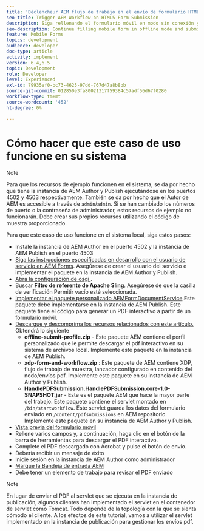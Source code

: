 ```yaml
---
title: 'Déclencheur AEM flujo de trabajo en el envío de formulario HTML5: cómo hacer que funcione el caso de uso'
seo-title: Trigger AEM Workflow on HTML5 Form Submission
description: Siga rellenando el formulario móvil en modo sin conexión y envíe el formulario móvil al flujo de trabajo AEM déclencheur
seo-description: Continue filling mobile form in offline mode and submit mobile form to trigger AEM workflow
feature: Mobile Forms
topics: development
audience: developer
doc-type: article
activity: implement
version: 6.4,6.5
topic: Development
role: Developer
level: Experienced
exl-id: 79935ef0-bc73-4625-97dd-767d47a8b8bb
source-git-commit: 012850e3fa80021317f59384c57adf56d67f0280
workflow-type: tm+mt
source-wordcount: '452'
ht-degree: 0%

---
```


# Cómo hacer que este caso de uso funcione en su sistema

>[!NOTE]
>
>Para que los recursos de ejemplo funcionen en el sistema, se da por hecho que tiene la instancia de AEM Author y Publish ejecutándose en los puertos 4502 y 4503 respectivamente. También se da por hecho que el Autor de AEM es accesible a través de `admin`/`admin`. Si se han cambiado los números de puerto o la contraseña de administrador, estos recursos de ejemplo no funcionarán. Debe crear sus propios recursos utilizando el código de muestra proporcionado.

Para que este caso de uso funcione en el sistema local, siga estos pasos:

* Instale la instancia de AEM Author en el puerto 4502 y la instancia de AEM Publish en el puerto 4503
* [Siga las instrucciones especificadas en desarrollo con el usuario de servicio en AEM Forms](https://experienceleague.adobe.com/docs/experience-manager-learn/forms/adaptive-forms/service-user-tutorial-develop.html). Asegúrese de crear el usuario del servicio e implementar el paquete en la instancia de AEM Author y Publish.
* [Abra la configuración de osgi ](http://localhost:4503/system/console/configMgr).
* Buscar  **Filtro de referente de Apache Sling**. Asegúrese de que la casilla de verificación Permitir vacío esté seleccionada.
* [Implementar el paquete personalizado AEMFormDocumentService](/help/forms/assets/common-osgi-bundles/AEMFormsDocumentServices.core-1.0-SNAPSHOT.jar).Este paquete debe implementarse en la instancia de AEM Publish. Este paquete tiene el código para generar un PDF interactivo a partir de un formulario móvil.
* [Descargue y descomprima los recursos relacionados con este artículo.](assets/offline-pdf-submission-assets.zip) Obtendrá lo siguiente
   * **offline-submit-profile.zip** - Este paquete AEM contiene el perfil personalizado que le permite descargar el pdf interactivo en su sistema de archivos local. Implemente este paquete en la instancia de AEM Publish.
   * **xdp-form-and-workflow.zip** : Este paquete de AEM contiene XDP, flujo de trabajo de muestra, lanzador configurado en contenido del nodo/envíos pdf. Implemente este paquete en su instancia de AEM Author y Publish.
   * **HandlePDFSubmission.HandlePDFSubmission.core-1.0-SNAPSHOT.jar** - Este es el paquete AEM que hace la mayor parte del trabajo. Este paquete contiene el servlet montado en `/bin/startworkflow`. Este servlet guarda los datos del formulario enviado en `/content/pdfsubmissions` en AEM repositorio. Implemente este paquete en su instancia de AEM Author y Publish.
* [Vista previa del formulario móvil](http://localhost:4503/content/dam/formsanddocuments/testsubmision.xdp/jcr:content)
* Rellene varios campos y, a continuación, haga clic en el botón de la barra de herramientas para descargar el PDF interactivo.
* Complete el PDF descargado con Acrobat y pulse el botón de envío.
* Debería recibir un mensaje de éxito
* Inicie sesión en la instancia de AEM Author como administrador
* [Marque la Bandeja de entrada AEM](http://localhost:4502/aem/inbox)
* Debe tener un elemento de trabajo para revisar el PDF enviado

>[!NOTE]
>
>En lugar de enviar el PDF al servlet que se ejecuta en la instancia de publicación, algunos clientes han implementado el servlet en el contenedor de servlet como Tomcat. Todo depende de la topología con la que se sienta cómodo el cliente. A los efectos de este tutorial, vamos a utilizar el servlet implementado en la instancia de publicación para gestionar los envíos pdf.
